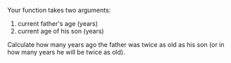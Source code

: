Your function takes two arguments:

1. current father's age (years)
2. current age of his son (years)

Сalculate how many years ago the father was twice as old as his son (or in how many years he will be twice as old).